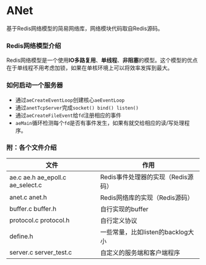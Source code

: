 # ANet
基于Redis网络模型的简易网络库，网络模块代码取自Redis源码。


### Redis网络模型介绍

Redis网络模型是一个使用**IO多路复用**、**单线程**、**非阻塞**的模型。这个模型的优点在于单线程不用考虑加锁，如果在单核环境上可以将效率发挥到最大。


### 如何启动一个服务器

- 通过`aeCreateEventLoop`创建核心`aeEventLoop`
- 通过`anetTcpServer`完成`socket() bind() listen()`
- 通过`aeCreateFileEvent`给`fd`注册相应的事件
- `aeMain`循环检测每个`fd`是否有事件发生，如果有就交给相应的读/写处理程序。



### 附：各个文件介绍


|文件|作用|
|---|---|
|ae.c ae.h ae_epoll.c ae_select.c|Redis事件处理器的实现（Redis源码）|
|anet.c  anet.h|Redis网络库的实现（Redis源码）|
|buffer.c  buffer.h|自行实现的buffer|
|protocol.c  protocol.h|自行定义协议|
|define.h|一些常量，比如listen的backlog大小|
|server.c  server_test.c|自定义的服务端和客户端程序|
